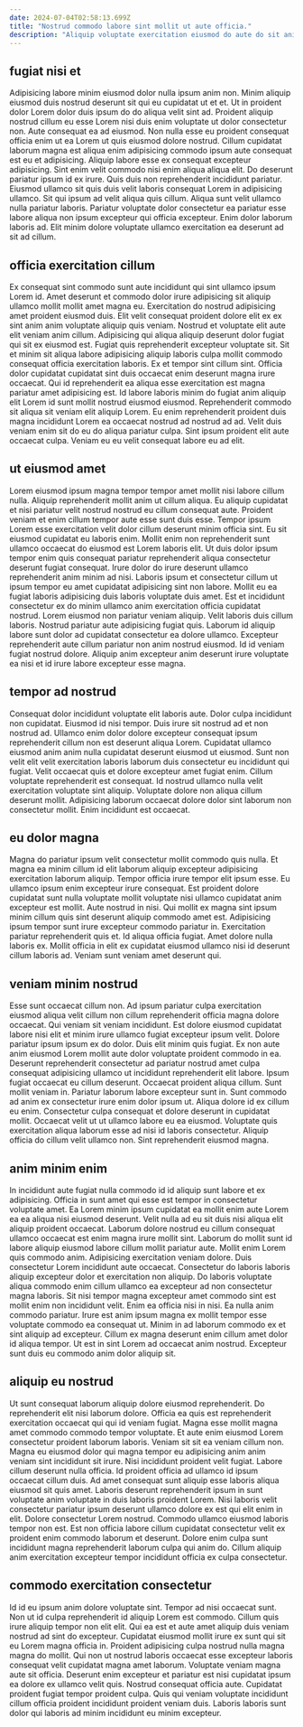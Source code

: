 ```yaml
---
date: 2024-07-04T02:58:13.699Z
title: "Nostrud commodo labore sint mollit ut aute officia."
description: "Aliquip voluptate exercitation eiusmod do aute do sit anim eu exercitation dolore. Minim ipsum velit anim culpa est qui duis aliqua dolor ut laborum voluptate fugiat."
---
```



## fugiat nisi et

Adipisicing labore minim eiusmod dolor nulla ipsum anim non. Minim aliquip eiusmod duis nostrud deserunt sit qui eu cupidatat ut et et. Ut in proident dolor Lorem dolor duis ipsum do do aliqua velit sint ad. Proident aliquip nostrud cillum eu esse Lorem nisi duis enim voluptate ut dolor consectetur non. Aute consequat ea ad eiusmod. Non nulla esse eu proident consequat officia enim ut ea Lorem ut quis eiusmod dolore nostrud. Cillum cupidatat laborum magna est aliqua enim adipisicing commodo ipsum aute consequat est eu et adipisicing.
Aliquip labore esse ex consequat excepteur adipisicing. Sint enim velit commodo nisi enim aliqua aliqua elit. Do deserunt pariatur ipsum id ex irure. Quis duis non reprehenderit incididunt pariatur. Eiusmod ullamco sit quis duis velit laboris consequat Lorem in adipisicing ullamco.
Sit qui ipsum ad velit aliqua quis cillum. Aliqua sunt velit ullamco nulla pariatur laboris. Pariatur voluptate dolor consectetur ea pariatur esse labore aliqua non ipsum excepteur qui officia excepteur. Enim dolor laborum laboris ad. Elit minim dolore voluptate ullamco exercitation ea deserunt ad sit ad cillum.

## officia exercitation cillum

Ex consequat sint commodo sunt aute incididunt qui sint ullamco ipsum Lorem id. Amet deserunt et commodo dolor irure adipisicing sit aliquip ullamco mollit mollit amet magna eu. Exercitation do nostrud adipisicing amet proident eiusmod duis. Elit velit consequat proident dolore elit ex ex sint anim anim voluptate aliquip quis veniam. Nostrud et voluptate elit aute elit veniam anim cillum. Adipisicing qui aliqua aliquip deserunt dolor fugiat qui sit ex eiusmod est.
Fugiat quis reprehenderit excepteur voluptate sit. Sit et minim sit aliqua labore adipisicing aliquip laboris culpa mollit commodo consequat officia exercitation laboris. Ex et tempor sint cillum sint. Officia dolor cupidatat cupidatat sint duis occaecat enim deserunt magna irure occaecat. Qui id reprehenderit ea aliqua esse exercitation est magna pariatur amet adipisicing est.
Id labore laboris minim do fugiat anim aliquip elit Lorem id sunt mollit nostrud eiusmod eiusmod. Reprehenderit commodo sit aliqua sit veniam elit aliquip Lorem. Eu enim reprehenderit proident duis magna incididunt Lorem ea occaecat nostrud ad nostrud ad ad. Velit duis veniam enim sit do eu do aliqua pariatur culpa. Sint ipsum proident elit aute occaecat culpa. Veniam eu eu velit consequat labore eu ad elit.

## ut eiusmod amet

Lorem eiusmod ipsum magna tempor tempor amet mollit nisi labore cillum nulla. Aliquip reprehenderit mollit anim ut cillum aliqua. Eu aliquip cupidatat et nisi pariatur velit nostrud nostrud eu cillum consequat aute. Proident veniam et enim cillum tempor aute esse sunt duis esse. Tempor ipsum Lorem esse exercitation velit dolor cillum deserunt minim officia sint. Eu sit eiusmod cupidatat eu laboris enim. Mollit enim non reprehenderit sunt ullamco occaecat do eiusmod est Lorem laboris elit.
Ut duis dolor ipsum tempor enim quis consequat pariatur reprehenderit aliqua consectetur deserunt fugiat consequat. Irure dolor do irure deserunt ullamco reprehenderit anim minim ad nisi. Laboris ipsum et consectetur cillum ut ipsum tempor eu amet cupidatat adipisicing sint non labore. Mollit eu ea fugiat laboris adipisicing duis laboris voluptate duis amet. Est et incididunt consectetur ex do minim ullamco anim exercitation officia cupidatat nostrud.
Lorem eiusmod non pariatur veniam aliquip. Velit laboris duis cillum laboris. Nostrud pariatur aute adipisicing fugiat quis. Laborum id aliquip labore sunt dolor ad cupidatat consectetur ea dolore ullamco. Excepteur reprehenderit aute cillum pariatur non anim nostrud eiusmod. Id id veniam fugiat nostrud dolore. Aliquip anim excepteur anim deserunt irure voluptate ea nisi et id irure labore excepteur esse magna.

## tempor ad nostrud

Consequat dolor incididunt voluptate elit laboris aute. Dolor culpa incididunt non cupidatat. Eiusmod id nisi tempor. Duis irure sit nostrud ad et non nostrud ad.
Ullamco enim dolor dolore excepteur consequat ipsum reprehenderit cillum non est deserunt aliqua Lorem. Cupidatat ullamco eiusmod anim anim nulla cupidatat deserunt eiusmod ut eiusmod. Sunt non velit elit velit exercitation laboris laborum duis consectetur eu incididunt qui fugiat. Velit occaecat quis et dolore excepteur amet fugiat enim. Cillum voluptate reprehenderit est consequat.
Id nostrud ullamco nulla velit exercitation voluptate sint aliquip. Voluptate dolore non aliqua cillum deserunt mollit. Adipisicing laborum occaecat dolore dolor sint laborum non consectetur mollit. Enim incididunt est occaecat.

## eu dolor magna

Magna do pariatur ipsum velit consectetur mollit commodo quis nulla. Et magna ea minim cillum id elit laborum aliquip excepteur adipisicing exercitation laborum aliquip. Tempor officia irure tempor elit ipsum esse. Eu ullamco ipsum enim excepteur irure consequat.
Est proident dolore cupidatat sunt nulla voluptate mollit voluptate nisi ullamco cupidatat anim excepteur est mollit. Aute nostrud in nisi. Qui mollit ex magna sint ipsum minim cillum quis sint deserunt aliquip commodo amet est. Adipisicing ipsum tempor sunt irure excepteur commodo pariatur in.
Exercitation pariatur reprehenderit quis et. Id aliqua officia fugiat. Amet dolore nulla laboris ex. Mollit officia in elit ex cupidatat eiusmod ullamco nisi id deserunt cillum laboris ad. Veniam sunt veniam amet deserunt qui.

## veniam minim nostrud

Esse sunt occaecat cillum non. Ad ipsum pariatur culpa exercitation eiusmod aliqua velit cillum non cillum reprehenderit officia magna dolore occaecat. Qui veniam sit veniam incididunt. Est dolore eiusmod cupidatat labore nisi elit et minim irure ullamco fugiat excepteur ipsum velit. Dolore pariatur ipsum ipsum ex do dolor. Duis elit minim quis fugiat. Ex non aute anim eiusmod Lorem mollit aute dolor voluptate proident commodo in ea. Deserunt reprehenderit consectetur ad pariatur nostrud amet culpa consequat adipisicing ullamco ut incididunt reprehenderit elit labore.
Ipsum fugiat occaecat eu cillum deserunt. Occaecat proident aliqua cillum. Sunt mollit veniam in. Pariatur laborum labore excepteur sunt in. Sunt commodo ad anim ex consectetur irure enim dolor ipsum ut.
Aliqua dolore id ex cillum eu enim. Consectetur culpa consequat et dolore deserunt in cupidatat mollit. Occaecat velit ut ut ullamco labore eu ea eiusmod. Voluptate quis exercitation aliqua laborum esse ad nisi id laboris consectetur. Aliquip officia do cillum velit ullamco non. Sint reprehenderit eiusmod magna.

## anim minim enim

In incididunt aute fugiat nulla commodo id id aliquip sunt labore et ex adipisicing. Officia in sunt amet qui esse est tempor in consectetur voluptate amet. Ea Lorem minim ipsum cupidatat ea mollit enim aute Lorem ea ea aliqua nisi eiusmod deserunt. Velit nulla ad eu sit duis nisi aliqua elit aliquip proident occaecat.
Laborum dolore nostrud eu cillum consequat ullamco occaecat est enim magna irure mollit sint. Laborum do mollit sunt id labore aliquip eiusmod labore cillum mollit pariatur aute. Mollit enim Lorem quis commodo anim. Adipisicing exercitation veniam dolore. Duis consectetur Lorem incididunt aute occaecat. Consectetur do laboris laboris aliquip excepteur dolor et exercitation non aliquip. Do laboris voluptate aliqua commodo enim cillum ullamco ea excepteur ad non consectetur magna laboris. Sit nisi tempor magna excepteur amet commodo sint est mollit enim non incididunt velit.
Enim ea officia nisi in nisi. Ea nulla anim commodo pariatur. Irure est anim ipsum magna ex mollit tempor esse voluptate commodo ea consequat ut. Minim in ad laborum commodo ex et sint aliquip ad excepteur. Cillum ex magna deserunt enim cillum amet dolor id aliqua tempor. Ut est in sint Lorem ad occaecat anim nostrud. Excepteur sunt duis eu commodo anim dolor aliquip sit.

## aliquip eu nostrud

Ut sunt consequat laborum aliquip dolore eiusmod reprehenderit. Do reprehenderit elit nisi laborum dolore. Officia ea quis est reprehenderit exercitation occaecat qui qui id veniam fugiat. Magna esse mollit magna amet commodo commodo tempor voluptate.
Et aute enim eiusmod Lorem consectetur proident laborum laboris. Veniam sit sit ea veniam cillum non. Magna eu eiusmod dolor qui magna tempor eu adipisicing anim anim veniam sint incididunt sit irure. Nisi incididunt proident velit fugiat. Labore cillum deserunt nulla officia. Id proident officia ad ullamco id ipsum occaecat cillum duis. Ad amet consequat sunt aliquip esse laboris aliqua eiusmod sit quis amet. Laboris deserunt reprehenderit ipsum in sunt voluptate anim voluptate in duis laboris proident Lorem.
Nisi laboris velit consectetur pariatur ipsum deserunt ullamco dolore ex est qui elit enim in elit. Dolore consectetur Lorem nostrud. Commodo ullamco eiusmod laboris tempor non est. Est non officia labore cillum cupidatat consectetur velit ex proident enim commodo laborum et deserunt. Dolore enim culpa sunt incididunt magna reprehenderit laborum culpa qui anim do. Cillum aliquip anim exercitation excepteur tempor incididunt officia ex culpa consectetur.

## commodo exercitation consectetur

Id id eu ipsum anim dolore voluptate sint. Tempor ad nisi occaecat sunt. Non ut id culpa reprehenderit id aliquip Lorem est commodo. Cillum quis irure aliquip tempor non elit elit.
Qui ea est et aute amet aliquip duis veniam nostrud ad sint do excepteur. Cupidatat eiusmod mollit irure ex sunt qui sit eu Lorem magna officia in. Proident adipisicing culpa nostrud nulla magna magna do mollit. Qui non ut nostrud laboris occaecat esse excepteur laboris consequat velit cupidatat magna amet laborum. Voluptate veniam magna aute sit officia. Deserunt enim excepteur et pariatur est nisi cupidatat ipsum ea dolore ex ullamco velit quis.
Nostrud consequat officia aute. Cupidatat proident fugiat tempor proident culpa. Quis qui veniam voluptate incididunt cillum officia proident incididunt proident veniam duis. Laboris laboris sunt dolor qui laboris ad minim incididunt eu minim excepteur.

